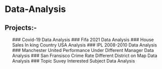 # Data-Analysis

## Projects:-
<ul>
### Covid-19 Data Analysis
### Fifa 2021 Data Analysis
### House Sales In king Country USA Analysis
### IPL 2008-2010 Data Analysis
### Manchester United Performance Under Different Manager Data Analysis 
### San Fransisco Crime Rate Different District on Map Data Analysis
### Topic Suvey Interested Subject Data Analysis
</ul>
